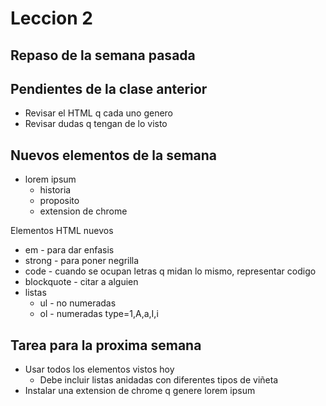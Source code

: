 
# Leccion 2

## Repaso de la semana pasada

## Pendientes de la clase anterior
- Revisar el HTML q cada uno genero
- Revisar dudas q tengan de lo visto

## Nuevos elementos de la semana
- lorem ipsum
  - historia
  - proposito
  - extension de chrome

Elementos HTML nuevos
- em - para dar enfasis
- strong - para poner negrilla
- code - cuando se ocupan letras q midan lo mismo, representar codigo
- blockquote - citar a alguien
- listas
  - ul - no numeradas
  - ol - numeradas
     type=1,A,a,I,i

## Tarea para la proxima semana
- Usar todos los elementos vistos hoy
  - Debe incluir listas anidadas con diferentes tipos de viñeta
- Instalar una extension de chrome q genere lorem ipsum
